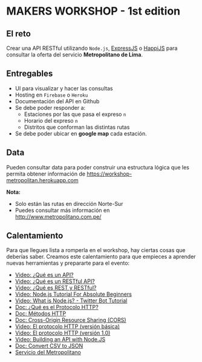 # MAKERS WORKSHOP - 1st edition

## El reto 
Crear una API RESTful utilizando `Node.js`, [ExpressJS](http://expressjs.com/es/) o [HappiJS](https://hapijs.com/) para consultar la oferta del servicio **Metropolitano de Lima**.

## Entregables
* UI para visualizar y hacer las consultas
* Hosting en `Firebase` o `Heroku`
* Documentación del API en Github
* Se debe poder responder a:
  * Estaciones por las que pasa el expreso `n`
  * Horario del expreso `n`
  * Distritos que conforman las distintas rutas
* Se debe poder ubicar en **google map** cada estación.

## Data
Pueden consultar data para poder construir una estructura lógica que les permita obtener información de https://workshop-metropolitan.herokuapp.com

**Nota:** 
* Solo están las rutas en dirección Norte-Sur
* Puedes consultar más información en http://www.metropolitano.com.pe/

## Calentamiento
Para que llegues lista a romperla en el workshop, hay ciertas cosas que deberías saber. Creamos este calentamiento para que empieces a aprender nuevas herramientas y prepararte para el evento:

* [Video: ¿Qué es un API?](https://www.youtube.com/watch?v=7YcW25PHnAA)
* [Video: ¿Qué es un RESTful API?](https://www.youtube.com/watch?v=Q-BpqyOT3a8)
* [Video: ¿Qué es REST y RESTful?](https://www.youtube.com/watch?v=pVAMOielOJQ)
* [Video: Node.js Tutorial For Absolute Beginners](https://www.youtube.com/watch?v=U8XF6AFGqlc)
* [Video: What is Node.js? - Twitter Bot Tutorial](https://www.youtube.com/watch?v=RF5_MPSNAtU)
* [Doc: ¿Qué es el Protocolo HTTP?](https://developer.mozilla.org/es/docs/Web/HTTP)
* [Doc: Métodos HTTP](https://restfulapi.net/http-methods/)
* [Doc: Cross-Origin Resource Sharing (CORS)](https://developer.mozilla.org/en-US/docs/Web/HTTP/CORS)
* [Video: El protocolo HTTP (versión básica)](https://www.youtube.com/watch?v=wHXRmq75N_Y&t=4s)
* [Video: El protocolo HTTP (versión 1.0)](https://www.youtube.com/watch?v=CPUbmKc3rtM&t=289s) 
* [Video: Building an API with Node.JS](https://www.youtube.com/watch?v=P-Upi9TMrBk&amp=&t=6s)
* [Doc: Convert CSV to JSON](http://www.convertcsv.com/csv-to-json.htm)
* [Servicio del Metropolitano](http://www.metropolitano.com.pe/wp-content/themes/metro/poupfiles/nuevos_servicios_metropolitano.pdf)
